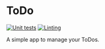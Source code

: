 # ToDo

[![Unit tests](https://github.com/ahnafis/todo/actions/workflows/unit-tests.yml/badge.svg)](https://github.com/ahnafis/todo/actions/workflows/unit-tests.yml)
[![Linting](https://github.com/ahnafis/todo/actions/workflows/lint.yml/badge.svg)](https://github.com/ahnafis/todo/actions/workflows/lint.yml)

A simple app to manage your ToDos.
